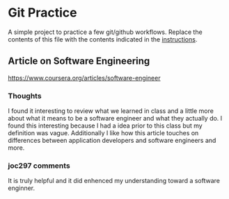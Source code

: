 # Git Practice
A simple project to practice a few git/github workflows.  Replace the contents of this file with the contents indicated in the [instructions](./instructions.md).

## Article on Software Engineering
https://www.coursera.org/articles/software-engineer
### Thoughts
I found it interesting to review what we learned in class and a little more about what it means to be a software engineer and what they actually do. I found this interesting because I had a idea prior to this class but my definition was vague. Additionally I like how this article touches on differences between application developers and software engineers and more.

### joc297 comments
It is truly helpful and it did enhenced my understanding toward a software enginner.